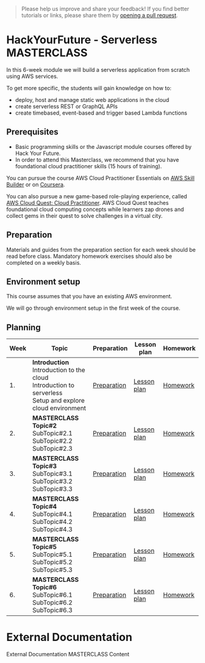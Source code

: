 > Please help us improve and share your feedback! If you find better tutorials
or links, please share them by [opening a pull request](https://github.com/HackYourFuture-CPH/masterclass/pulls).

# HackYourFuture - Serverless MASTERCLASS

In this 6-week module we will build a serverless application from scratch using AWS services. 

To get more specific, the students will gain knowledge on how to:
- deploy, host and manage static web applications in the cloud
- create serverless REST or GraphQL APIs
- create timebased, event-based and trigger based Lambda functions

## Prerequisites

- Basic programming skills or the Javascript module courses offered by Hack Your Future.
- In order to attend this Masterclass, we recommend that you have foundational cloud practitioner skills (15 hours of training). 

You can pursue the course AWS Cloud Practitioner Essentials on [AWS Skill Builder](https://explore.skillbuilder.aws/learn/course/internal/view/elearning/134/aws-cloud-practitioner-essentials) or on [Coursera](https://www.coursera.org/learn/aws-cloud-practitioner-essentials). 

You can also pursue a new game-based role-playing experience, called [AWS Cloud Quest: Cloud Practitioner](https://explore.skillbuilder.aws/learn/course/external/view/elearning/11458/aws-cloud-quest-cloud-practitioner). AWS Cloud Quest teaches foundational cloud computing concepts while learners zap drones and collect gems in their quest to solve challenges in a virtual city.

## Preparation

Materials and guides from the preparation section for each week should be read before class. Mandatory homework exercises should also be completed on a weekly basis.

## Environment setup

This course assumes that you have an existing AWS environment. 

We will go through environment setup in the first week of the course. 


## Planning
| Week | Topic                                                                                                             | Preparation                         | Lesson plan                         | Homework                      |
| ---- | ----------------------------------------------------------------------------------------------------------------- | ----------------------------------- | ----------------------------------- | ----------------------------- |
| 1.   | **Introduction** <br>  Introduction to the cloud <br> Introduction to serverless <br> Setup and explore cloud environment | [Preparation](week1/preparation.md) | [Lesson plan](week1/lesson-plan.md) | [Homework](week1/homework.md) |
| 2.   | **MASTERCLASS Topic#2** <br> SubTopic#2.1 <br> SubTopic#2.2 <br> SubTopic#2.3                                                      | [Preparation](week2/preparation.md) | [Lesson plan](week2/lesson-plan.md) | [Homework](week2/homework.md) |
| 3.   | **MASTERCLASS Topic#3** <br> SubTopic#3.1 <br> SubTopic#3.2 <br> SubTopic#3.3                                   | [Preparation](week3/preparation.md) | [Lesson plan](week3/lesson-plan.md) | [Homework](week3/homework.md) |
| 4.   | **MASTERCLASS Topic#4** <br> SubTopic#4.1 <br> SubTopic#4.2 <br> SubTopic#4.3                                     | [Preparation](week4/preparation.md) | [Lesson plan](week4/lesson-plan.md) | [Homework](week4/homework.md) |
| 5.   | **MASTERCLASS Topic#5** <br> SubTopic#5.1 <br> SubTopic#5.2 <br> SubTopic#5.3                                     | [Preparation](week5/preparation.md) | [Lesson plan](week5/lesson-plan.md) | [Homework](week5/homework.md) |
| 6.   | **MASTERCLASS Topic#6** <br> SubTopic#6.1 <br> SubTopic#6.2 <br> SubTopic#6.3                                     | [Preparation](week6/preparation.md) | [Lesson plan](week6/lesson-plan.md) | [Homework](week6/homework.md) |


# External Documentation 

External Documentation MASTERCLASS Content
